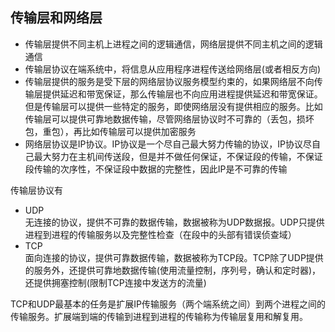 ## 传输层和网络层   
- 传输层提供不同主机上进程之间的逻辑通信，网络层提供不同主机之间的逻辑通信   
- 传输层协议在端系统中，将信息从应用程序进程传送给网络层(或者相反方向)     
- 传输层提供的服务是受下层的网络层协议服务模型约束的，如果网络层不向传输层提供延迟和带宽保证，那么传输层也不向应用进程提供延迟和带宽保证。但是传输层可以提供一些特定的服务，即使网络层没有提供相应的服务。比如传输层可以提供可靠地数据传输，尽管网络层协议时不可靠的（丢包，损坏包，重包），再比如传输层可以提供加密服务       
- 网络层协议是IP协议。IP协议是一个尽自己最大努力传输的协议，IP协议尽自己最大努力在主机间传送段，但是并不做任何保证，不保证段的传输，不保证段传输的次序性，不保证段中数据的完整性，因此IP是不可靠的传输   
  
传输层协议有    
  
- UDP    
无连接的协议，提供不可靠的数据传输，数据被称为UDP数据报。UDP只提供进程到进程的传输服务以及完整性检查（在段中的头部有错误侦查域）    
- TCP     
面向连接的协议，提供可靠数据传输，数据被称为TCP段。TCP除了UDP提供的服务外，还提供可靠地数据传输(使用流量控制，序列号，确认和定时器)，还提供拥塞控制(限制TCP连接中发送方的流量)      

TCP和UDP最基本的任务是扩展IP传输服务（两个端系统之间）到两个进程之间的传输服务。扩展端到端的传输到进程到进程的传输称为传输层复用和解复用。      


   

 